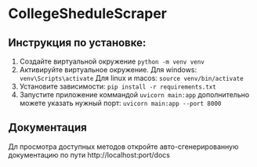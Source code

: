 # CollegeSheduleScraper
## Инструкция по установке:
1. Создайте виртуальной окружение ```python -m venv venv```
2. Активируйте виртуальное окружение.
    Для windows: ```venv\Scripts\activate```
    Для linux и macos: ```source venv/bin/activate```
3. Установите зависимости: ```pip install -r requirements.txt```
4. Запустите приложение коммандой ```uvicorn main:app```
    дополнительно можете указать нужный порт:
    ```uvicorn main:app --port 8000```

## Документация
Дл просмотра доступных методов откройте авто-сгенерированную документацию по пути http://localhost:port/docs